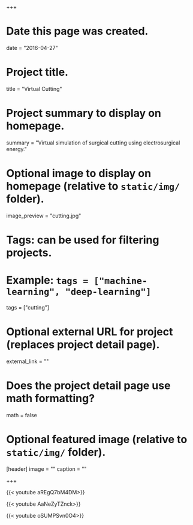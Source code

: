 +++
# Date this page was created.
date = "2016-04-27"

# Project title.
title = "Virtual Cutting"

# Project summary to display on homepage.
summary = "Virtual simulation of surgical cutting using electrosurgical energy."

# Optional image to display on homepage (relative to `static/img/` folder).
image_preview = "cutting.jpg"

# Tags: can be used for filtering projects.
# Example: `tags = ["machine-learning", "deep-learning"]`
tags = ["cutting"]

# Optional external URL for project (replaces project detail page).
external_link = ""

# Does the project detail page use math formatting?
math = false

# Optional featured image (relative to `static/img/` folder).
[header]
image = ""
caption = ""

+++

{{< youtube aREgQ7bM4DM>}}

{{< youtube AaNeZyTZnck>}}

{{< youtube oSUMPSvn0O4>}}